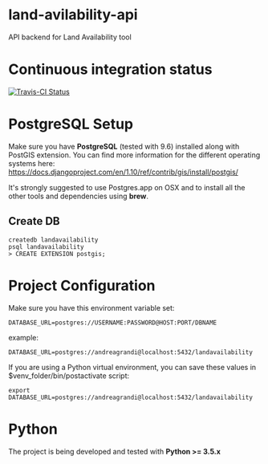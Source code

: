 # land-avilability-api
API backend for Land Availability tool

# Continuous integration status

[![Travis-CI Status](https://secure.travis-ci.org/alphagov/land-availability-api.png?branch=master)](http://travis-ci.org/#!/alphagov/land-availability-api)

# PostgreSQL Setup

Make sure you have **PostgreSQL** (tested with 9.6) installed along with PostGIS
extension. You can find more information for the different operating systems
here: https://docs.djangoproject.com/en/1.10/ref/contrib/gis/install/postgis/

It's strongly suggested to use Postgres.app on OSX and to install all the other
tools and dependencies using **brew**.

## Create DB

```
createdb landavailability
psql landavailability
> CREATE EXTENSION postgis;
```

# Project Configuration

Make sure you have this environment variable set:

```
DATABASE_URL=postgres://USERNAME:PASSWORD@HOST:PORT/DBNAME
```

example:

```
DATABASE_URL=postgres://andreagrandi@localhost:5432/landavailability
```

If you are using a Python virtual environment, you can save these values in
$venv_folder/bin/postactivate script:

```
export DATABASE_URL=postgres://andreagrandi@localhost:5432/landavailability
```

# Python

The project is being developed and tested with **Python >= 3.5.x**
